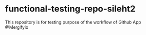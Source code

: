 # functional-testing-repo-sileht2

This repository is for testing purpose of the workflow of Github App @Mergifyio
